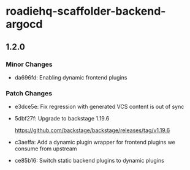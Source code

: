 # roadiehq-scaffolder-backend-argocd

## 1.2.0

### Minor Changes

- da696fd: Enabling dynamic frontend plugins

### Patch Changes

- e3dce5e: Fix regression with generated VCS content is out of sync
- 5dbf27f: Upgrade to backstage 1.19.6

  <https://github.com/backstage/backstage/releases/tag/v1.19.6>

- c3aeffa: Add a dynamic plugin wrapper for frontend plugins we consume from upstream
- ce85b16: Switch static backend plugins to dynamic plugins
